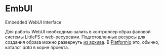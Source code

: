 # EmbUI
Embedded WebUI Interface

Для работы WebUI необходимо залить в контроллер образ фаловой системы LittleFS с web-ресурсами.
Подготовленные ресурсы для создания образа можно развернуть [из архива](https://github.com/DmytroKorniienko/EmbUI/raw/main/resources/data.zip).
В [Platformio](https://platformio.org/) это, обычно, каталог *data* в корне проекта.